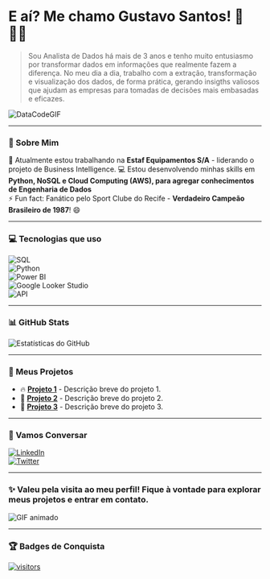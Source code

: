 # E aí? Me chamo Gustavo Santos! 👋👨‍💻

> Sou Analista de Dados há mais de 3 anos e tenho muito entusiasmo por transformar dados em informações que realmente fazem a diferença. No meu dia a dia, trabalho com a extração, transformação e visualização dos dados, de forma prática, gerando insigths valiosos que ajudam as empresas para tomadas de decisões mais embasadas e eficazes.

![DataCodeGIF](https://github.com/user-attachments/assets/7894b12d-9403-4ab3-b520-a35fdba245dc)
<!--![Banner de Boas-Vindas](https://yourgiflink.com)  Exemplo de um GIF de boas-vindas, substitua pelo link do seu próprio GIF -->

---
### 🚀 Sobre Mim

🔭 Atualmente estou trabalhando na **Estaf Equipamentos S/A** - liderando o projeto de Business Intelligence.
💻 Estou desenvolvendo minhas skills em **Python, NoSQL e Cloud Computing (AWS), para agregar conhecimentos de Engenharia de Dados**  
⚡ Fun fact: Fanático pelo Sport Clube do Recife - **Verdadeiro Campeão Brasileiro de 1987**! 😄

---

### 💻 Tecnologias que uso

![SQL](https://img.shields.io/badge/PowerBI-%23F7DF1E?style=for-the-badge&logo=javascript&logoColor=white)  
![Python](https://img.shields.io/badge/React-%2320232a?style=for-the-badge&logo=react&logoColor=%2361DAFB)  
![Power BI](https://img.shields.io/badge/Node.js-%23339933?style=for-the-badge&logo=node.js&logoColor=white)  
![Google Looker Studio](https://img.shields.io/badge/Python-%233776AB?style=for-the-badge&logo=python&logoColor=white)  
![API](https://img.shields.io/badge/HTML5-%23E34F26?style=for-the-badge&logo=html5&logoColor=white)  

---

### 📊 GitHub Stats

![Estatísticas do GitHub](https://github-readme-stats.vercel.app/api?username=seu-usuario&show_icons=true&count_private=true&hide_title=true&hide=prs&hide_border=true&theme=radical) <!-- Aqui você coloca o link do seu próprio gráfico de estatísticas do GitHub -->

---

### 🎯 Meus Projetos

- 🔥 [**Projeto 1**](link_para_o_projeto) - Descrição breve do projeto 1.
- 🌱 [**Projeto 2**](link_para_o_projeto) - Descrição breve do projeto 2.
- 🚀 [**Projeto 3**](link_para_o_projeto) - Descrição breve do projeto 3.

---

### 💬 Vamos Conversar

[![LinkedIn](https://img.shields.io/badge/LinkedIn-%230077B5?style=for-the-badge&logo=linkedin&logoColor=white)](https://www.linkedin.com/in/seu-usuario)  
[![Twitter](https://img.shields.io/badge/Twitter-%231DA1F2?style=for-the-badge&logo=twitter&logoColor=white)](https://twitter.com/seu-usuario)

---

### ✨ Valeu pela visita ao meu perfil! Fique à vontade para explorar meus projetos e entrar em contato.

![GIF animado](https://yourgiflink.com) <!-- Outro GIF para deixar o README ainda mais interativo -->

---
### 🏆 Badges de Conquista

[![visitors](https://visitor-badge.glitch.me/badge?page_id=seu-usuario.perfil)](https://github.com/seu-usuario) <!-- Exibe um contador de visitas -->
